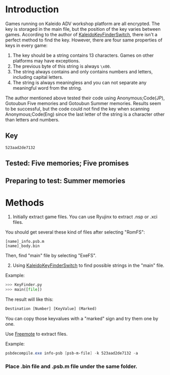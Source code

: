 # Introduction
Games running on Kaleido ADV workshop platform are all encrypted. The key is storaged in the main file, but the position of the key varies between games. According to the author of [KaleidoKeyFinderSwitch](https://github.com/Manicsteiner/KaleidoKeyFinderSwitch), there isn't a perfect method to find the key. However, there are four same properties of keys in every game:

1. The key should be a string contains 13 characters. Games on other platforms may have exceptions.
2. The previous byte of this string is always ```\x00```.
3. The string always contains and only contains numbers and letters, including capital letters.
4. The string is always meaningless and you can not separate any meaningful word from the string.

The author mentioned above tested their code using Anonymous;Code(JP), Gotoubun Five memories and Gotoubun Summer memories. Results seem to be successful, but the code could not find the key when scanning Anonymous;Code(Eng) since the last letter of the string is a character other than letters and numbers.

## Key
```
523aad2de7132
```
## Tested: Five memories; Five promises
## Preparing to test: Summer memories
# Methods
1. Initially extract game files. You can use Ryujinx to extract .nsp or .xci files.

You should get several these kind of files after selecting "RomFS":
```
[name]_info.psb.m
[name]_body.bin
```
Then, find "main" file by selecting "ExeFS".

2. Using [KaleidoKeyFinderSwitch](https://github.com/Manicsteiner/KaleidoKeyFinderSwitch) to find possible strings in the "main" file.

Example:
```python
>>> KeyFinder.py
>>> main([file])
```
The result will like this:
```python
Destination [Number] [KeyValue] (Marked)
```
You can copy those keyvalues with a "marked" sign and try them one by one.

Use [Freemote](https://github.com/UlyssesWu/FreeMote) to extract files.

Example:
```powershell
psbdecompile.exe info-psb [psb-m-file] -k 523aad2de7132 -a
```
### Place .bin file and .psb.m file under the same folder.

